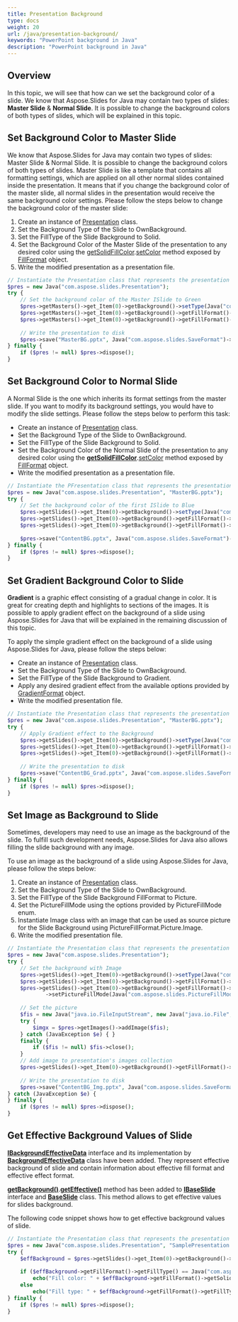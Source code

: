 ```yaml
---
title: Presentation Background
type: docs
weight: 20
url: /java/presentation-background/
keywords: "PowerPoint background in Java"
description: "PowerPoint background in Java"
---
```



## Overview
In this topic, we will see that how can we set the background color of a slide. We know that Aspose.Slides for Java may contain two types of slides: **Master Slide** & **Normal Slide**. It is possible to change the background colors of both types of slides, which will be explained in this topic.

## **Set Background Color to Master Slide**
We know that Aspose.Slides for Java may contain two types of slides: Master Slide & Normal Slide. It is possible to change the background colors of both types of slides. Master Slide is like a template that contains all formatting settings, which are applied on all other normal slides contained inside the presentation. It means that if you change the background color of the master slide, all normal slides in the presentation would receive the same background color settings. Please follow the steps below to change the background color of the master slide:

1. Create an instance of [Presentation](https://apireference.aspose.com/slides/java/com.aspose.slides/Presentation) class.
1. Set the Background Type of the Slide to OwnBackground.
1. Set the FillType of the Slide Background to Solid.
1. Set the Background Color of the Master Slide of the presentation to any desired color using the [getSolidFillColor](https://apireference.aspose.com/slides/java/com.aspose.slides/FillFormat#getSolidFillColor--).[setColor](https://apireference.aspose.com/slides/java/com.aspose.slides/IColorFormat#setColor-java.awt.Color-) method exposed by [FillFormat](https://apireference.aspose.com/slides/java/com.aspose.slides/FillFormat) object.
1. Write the modified presentation as a presentation file.

```php
// Instantiate the Presentation class that represents the presentation file
$pres = new Java("com.aspose.slides.Presentation");
try {
    // Set the background color of the Master ISlide to Green
    $pres->getMasters()->get_Item(0)->getBackground()->setType(Java("com.aspose.slides.BackgroundType")->OwnBackground);
    $pres->getMasters()->get_Item(0)->getBackground()->getFillFormat()->setFillType(Java("com.aspose.slides.FillType")->Solid);
    $pres->getMasters()->get_Item(0)->getBackground()->getFillFormat()->getSolidFillColor()->setColor(Java("java.awt.Color")->GREEN);
    
    // Write the presentation to disk
    $pres->save("MasterBG.pptx", Java("com.aspose.slides.SaveFormat")->Pptx);
} finally {
    if ($pres != null) $pres->dispose();
}
```

## **Set Background Color to Normal Slide**
A Normal Slide is the one which inherits its format settings from the master slide. If you want to modify its background settings, you would have to modify the slide settings. Please follow the steps below to perform this task:

- Create an instance of [Presentation](https://apireference.aspose.com/slides/java/com.aspose.slides/Presentation) class.
- Set the Background Type of the Slide to OwnBackground.
- Set the FillType of the Slide Background to Solid.
- Set the Background Color of the Normal Slide of the presentation to any desired color using the [**getSolidFillColor**](https://apireference.aspose.com/slides/java/com.aspose.slides/FillFormat#getSolidFillColor--).[setColor](https://apireference.aspose.com/slides/java/com.aspose.slides/IColorFormat#setColor-java.awt.Color-) method exposed by [FillFormat](https://apireference.aspose.com/slides/java/com.aspose.slides/FillFormat) object.
- Write the modified presentation as a presentation file.

```php
// Instantiate the PFresentation class that represents the presentation file
$pres = new Java("com.aspose.slides.Presentation", "MasterBG.pptx");
try {
    // Set the background color of the first ISlide to Blue
    $pres->getSlides()->get_Item(0)->getBackground()->setType(Java("com.aspose.slides.BackgroundType")->OwnBackground);
    $pres->getSlides()->get_Item(0)->getBackground()->getFillFormat()->setFillType(Java("com.aspose.slides.FillType")->Solid);
    $pres->getSlides()->get_Item(0)->getBackground()->getFillFormat()->getSolidFillColor()->setColor(Java("java.awt.Color")->BLUE);
    
    $pres->save("ContentBG.pptx", Java("com.aspose.slides.SaveFormat")->Pptx);
} finally {
    if ($pres != null) $pres->dispose();
}
```

## Set Gradient Background Color to Slide
**Gradient** is a graphic effect consisting of a gradual change in color. It is great for creating depth and highlights to sections of the images. It is possible to apply gradient effect on the background of a slide using Aspose.Slides for Java that will be explained in the remaining discussion of this topic.

To apply the simple gradient effect on the background of a slide using Aspose.Slides for Java, please follow the steps below:

- Create an instance of [Presentation](https://apireference.aspose.com/slides/java/com.aspose.slides/Presentation) class.
- Set the Background Type of the Slide to OwnBackground.
- Set the FillType of the Slide Background to Gradient.
- Apply any desired gradient effect from the available options provided by [GradientFormat](https://apireference.aspose.com/slides/java/com.aspose.slides/IGradientFormat) object.
- Write the modified presentation file.

```php
// Instantiate the Presentation class that represents the presentation file
$pres = new Java("com.aspose.slides.Presentation", "MasterBG.pptx");
try {
    // Apply Gradient effect to the Background
    $pres->getSlides()->get_Item(0)->getBackground()->setType(Java("com.aspose.slides.BackgroundType")->OwnBackground);
    $pres->getSlides()->get_Item(0)->getBackground()->getFillFormat()->setFillType(Java("com.aspose.slides.FillType")->Gradient);
    $pres->getSlides()->get_Item(0)->getBackground()->getFillFormat()->getGradientFormat()->setTileFlip(TileFlip.FlipBoth);
    
    // Write the presentation to disk
    $pres->save("ContentBG_Grad.pptx", Java("com.aspose.slides.SaveFormat")->Pptx);
} finally {
    if ($pres != null) $pres->dispose();
}
```

## Set Image as Background to Slide
Sometimes, developers may need to use an image as the background of the slide. To fulfill such development needs, Aspose.Slides for Java also allows filling the slide background with any image.

To use an image as the background of a slide using Aspose.Slides for Java, please follow the steps below:

1. Create an instance of [Presentation](https://apireference.aspose.com/slides/java/com.aspose.slides/Presentation) class.
1. Set the Background Type of the Slide to OwnBackground.
1. Set the FillType of the Slide Background FillFormat to Picture.
1. Set the PictureFillMode using the options provided by PictureFillMode enum.
1. Instantiate Image class with an image that can be used as source picture for the Slide Background using PictureFillFormat.Picture.Image.
1. Write the modified presentation file.

```php
// Instantiate the Presentation class that represents the presentation file
$pres = new Java("com.aspose.slides.Presentation");
try {
    // Set the background with Image
    $pres->getSlides()->get_Item(0)->getBackground()->setType(Java("com.aspose.slides.BackgroundType")->OwnBackground);
    $pres->getSlides()->get_Item(0)->getBackground()->getFillFormat()->setFillType(Java("com.aspose.slides.FillType")->Picture);
    $pres->getSlides()->get_Item(0)->getBackground()->getFillFormat()->getPictureFillFormat()
            ->setPictureFillMode(Java("com.aspose.slides.PictureFillMode")->Stretch);
    
    // Set the picture
    $fis = new Java("java.io.FileInputStream", new Java("java.io.File", "Desert.jpg"));
    try {
        $imgx = $pres->getImages()->addImage($fis);
    } catch (JavaException $e) { }
    finally {
        if ($fis != null) $fis->close();
    }
    // Add image to presentation's images collection
    $pres->getSlides()->get_Item(0)->getBackground()->getFillFormat()->getPictureFillFormat()->getPicture()->setImage($imgx);
    
    // Write the presentation to disk
    $pres->save("ContentBG_Img.pptx", Java("com.aspose.slides.SaveFormat")->Pptx);
} catch (JavaException $e) {
} finally {
    if ($pres != null) $pres->dispose();
}
```

## **Get Effective Background Values of Slide**
[**IBackgroundEffectiveData**](https://apireference.aspose.com/slides/java/com.aspose.slides/IBackgroundEffectiveData) interface and its implementation by [**BackgroundEffectiveData**](https://apireference.aspose.com/slides/java/com.aspose.slides/BackgroundEffectiveData) class have been added. They represent effective background of slide and contain information about effective fill format and effective effect format.

[**getBackground()**](https://apireference.aspose.com/slides/java/com.aspose.slides/IBaseSlide#getBackground--).[**getEffective()**](https://apireference.aspose.com/slides/java/com.aspose.slides/IBackground#getEffective--) method has been added to [**IBaseSlide**](https://apireference.aspose.com/slides/java/com.aspose.slides/IBaseSlide) interface and [**BaseSlide**](https://apireference.aspose.com/slides/java/com.aspose.slides/BaseSlide) class. This method allows to get effective values for slides background.

The following code snippet shows how to get effective background values of slide.

```php
// Instantiate the Presentation class that represents the presentation file
$pres = new Java("com.aspose.slides.Presentation", "SamplePresentation.pptx");
try {
    $effBackground = $pres->getSlides()->get_Item(0)->getBackground()->getEffective();
    
    if ($effBackground->getFillFormat()->getFillType() == Java("com.aspose.slides.FillType")->Solid)
        echo("Fill color: " + $effBackground->getFillFormat()->getSolidFillColor());
    else
        echo("Fill type: " + $effBackground->getFillFormat()->getFillType());
} finally {
    if ($pres != null) $pres->dispose();
}
```